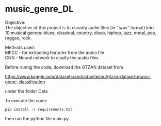 # music_genre_DL
 
Objective:<br>
The objective of this project is to classify audio files (in “.wav” format) into 10 musical genres: blues, classical, country, disco, hiphop, jazz, metal, pop, reggae, rock. 

Methods used:<br>
MFCC - for extracting features from the audio file
<br>CNN - Neural network to clasify the audio files 

Before runnig the code, download the GTZAN dataset from 

https://www.kaggle.com/datasets/andradaolteanu/gtzan-dataset-music-genre-classification

under the folder Data

To execute the code:

```
pip install -r requirements.txt
```

then run the python file main.py
